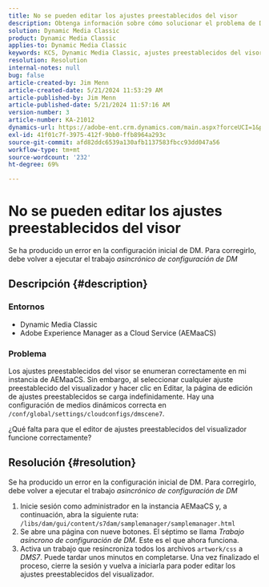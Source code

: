 ```yaml
---
title: No se pueden editar los ajustes preestablecidos del visor
description: Obtenga información sobre cómo solucionar el problema de Dynamic Media Classic en el que los ajustes preestablecidos del visualizador se enumeran correctamente en mi instancia de Adobe Experience Manager as a Cloud Service (AEMaaCS).
solution: Dynamic Media Classic
product: Dynamic Media Classic
applies-to: Dynamic Media Classic
keywords: KCS, Dynamic Media Classic, ajustes preestablecidos del visor, no se puede editar, Adobe Experience Manager as a Cloud Service, AEMaaCS, resolución de problemas
resolution: Resolution
internal-notes: null
bug: false
article-created-by: Jim Menn
article-created-date: 5/21/2024 11:53:29 AM
article-published-by: Jim Menn
article-published-date: 5/21/2024 11:57:16 AM
version-number: 3
article-number: KA-21012
dynamics-url: https://adobe-ent.crm.dynamics.com/main.aspx?forceUCI=1&pagetype=entityrecord&etn=knowledgearticle&id=66aa34b9-6817-ef11-9f8a-6045bd006268
exl-id: 41f01c7f-3975-412f-9bb0-ffb8964a293c
source-git-commit: afd82ddc6539a130afb1137583fbcc93dd047a56
workflow-type: tm+mt
source-wordcount: '232'
ht-degree: 69%

---
```


# No se pueden editar los ajustes preestablecidos del visor


Se ha producido un error en la configuración inicial de DM. Para corregirlo, debe volver a ejecutar el trabajo *asincrónico de configuración de DM*

## Descripción {#description}


### <b>Entornos</b>

- Dynamic Media Classic
- Adobe Experience Manager as a Cloud Service (AEMaaCS)




### <b>Problema</b>

Los ajustes preestablecidos del visor se enumeran correctamente en mi instancia de AEMaaCS.
Sin embargo, al seleccionar cualquier ajuste preestablecido del visualizador y hacer clic en Editar, la página de edición de ajustes preestablecidos se carga indefinidamente.
Hay una configuración de medios dinámicos correcta en `/conf/global/settings/cloudconfigs/dmscene7`.

¿Qué falta para que el editor de ajustes preestablecidos del visualizador funcione correctamente?


## Resolución {#resolution}


Se ha producido un error en la configuración inicial de DM. Para corregirlo, debe volver a ejecutar el trabajo *asincrónico de configuración de DM*

1. Inicie sesión como administrador en la instancia AEMaaCS y, a continuación, abra la siguiente ruta: `/libs/dam/gui/content/s7dam/samplemanager/samplemanager.html`
2. Se abre una página con nueve botones. El séptimo se llama *Trabajo asíncrono de configuración de DM*. Este es el que ahora funciona.
3. Activa un trabajo que resincroniza todos los archivos `artwork/css` a *DMS7*. Puede tardar unos minutos en completarse. Una vez finalizado el proceso, cierre la sesión y vuelva a iniciarla para poder editar los ajustes preestablecidos del visualizador.

